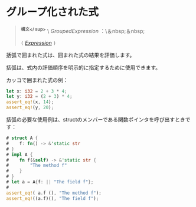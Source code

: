 # <!--Grouped expressions--> グループ化された式

> <!--**<sup>Syntax</sup>** \  _GroupedExpression_ :\ &nbsp;&nbsp;-->
> **<sup>構文</ sup>** \  _GroupedExpression_ ：\＆nbsp;＆nbsp;
> <!--`(` [_Expression_] `)`-->
> `(` [_Expression_] `)`

<!--An expression enclosed in parentheses evaluates to the result of the enclosed expression.-->
括弧で囲まれた式は、囲まれた式の結果を評価します。
<!--Parentheses can be used to explicitly specify evaluation order within an expression.-->
括弧は、式内の評価順序を明示的に指定するために使用できます。

<!--An example of a parenthesized expression:-->
カッコで囲まれた式の例：

```rust
let x: i32 = 2 + 3 * 4;
let y: i32 = (2 + 3) * 4;
assert_eq!(x, 14);
assert_eq!(y, 20);
```

<!--An example of a necessary use of parentheses is when calling a function pointer that is a member of a struct:-->
括弧の必要な使用例は、structのメンバーである関数ポインタを呼び出すときです：

```rust
# struct A {
#    f: fn() -> &'static str
# }
# impl A {
#    fn f(&self) -> &'static str {
#        "The method f"
#    }
# }
# let a = A{f: || "The field f"};
#
assert_eq!( a.f (), "The method f");
assert_eq!((a.f)(), "The field f");
```

[_Expression_]: expressions.html
